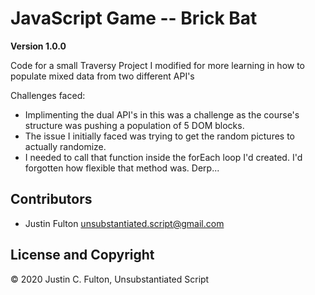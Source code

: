 # JavaScript Game -- Brick Bat

**Version 1.0.0**

Code for a small Traversy Project I modified for more learning in how to populate mixed data from two different API's

Challenges faced:

- Implimenting the dual API's in this was a challenge as the course's structure was pushing a population of 5 DOM blocks.
- The issue I initially faced was trying to get the random pictures to actually randomize.
- I needed to call that function inside the forEach loop I'd created. I'd forgotten how flexible that method was. Derp...

## Contributors

- Justin Fulton <unsubstantiated.script@gmail.com>

## License and Copyright

© 2020 Justin C. Fulton, Unsubstantiated Script
